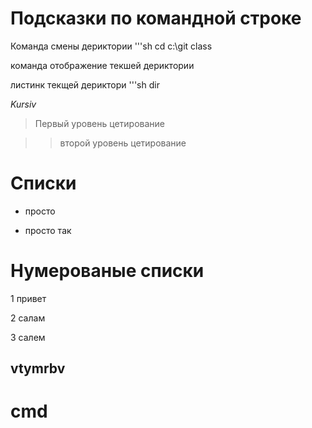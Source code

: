 # Подсказки по командной строке 

Команда смены дериктории '''sh
cd  c:\git class

команда отображение текшей дериктории 

листинк текщей дериктори '''sh dir

*Kursiv*

>Первый уровень цетирование 

>>второй уровень цетирование  

# Списки 

* просто

* просто так 

# Нумерованые списки 
1 привет 

2 салам 

3 салем 

## vtymrbv 
# cmd